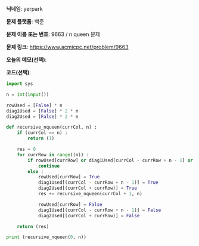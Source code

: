 **닉네임**: yerpark  

**문제 플랫폼**: 백준

**문제 이름 또는 번호**: 9663 / n queen 문제

**문제 링크**: https://www.acmicpc.net/problem/9663

**오늘의 메모(선택)**: 

**코드(선택)**:

```python
import sys

n = int(input())

rowUsed = [False] * n
diag1Used = [False] * 2 * n
diag2Used = [False] * 2 * n

def recursive_nqueen(currCol, n) :
    if (currCol == n) :
        return (1)

    res = 0
    for currRow in range((n)) :
        if rowUsed[currRow] or diag1Used[currCol - currRow + n - 1] or diag2Used[currCol + currRow] :
            continue
        else :
            rowUsed[currRow] = True
            diag1Used[(currCol - currRow + n - 1)] = True
            diag2Used[(currCol + currRow)] = True
            res += recursive_nqueen(currCol + 1, n)

            rowUsed[currRow] = False
            diag1Used[(currCol - currRow + n - 1)] = False
            diag2Used[(currCol + currRow)] = False

    return (res)

print (recursive_nqueen(0, n)) 
```
